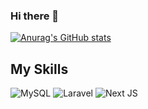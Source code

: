### Hi there 👋

[![Anurag's GitHub stats](https://github-readme-stats.vercel.app/api?username=andmatcha&theme=calm&show_icons=true)](https://github.com/anuraghazra/github-readme-stats)

## My Skills
![MySQL](https://img.shields.io/badge/mysql-%2300f.svg?style=for-the-badge&logo=mysql&logoColor=white)
![Laravel](https://img.shields.io/badge/laravel-%23FF2D20.svg?style=for-the-badge&logo=laravel&logoColor=white)
![Next JS](https://img.shields.io/badge/Next-black?style=for-the-badge&logo=next.js&logoColor=white)
